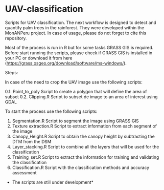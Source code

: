 UAV-classification
==================

Scripts for UAV classification. The next workflow is designed to detect and quantify palm trees in the rainforest. They were developed within the MonANPeru project. In case of usage, please do not forget to cite this repository. 

Most of the process is run in R but for some tasks GRASS GIS is required. Before start running the scripts, please check if GRASS GIS is installed in your PC or download it from here (https://grass.osgeo.org/download/software/ms-windows/).

Steps:

In case of the need to crop the UAV image use the following scripts:

0.1. Point_to_poly Script to create a polygon that will define the area of subset
0.2. Clipping.R Script to subset de image to an area of interest using GDAL

To start the process use the following scripts:
1. Segmentation.R Script to segment the image using GRASS GIS
2. Texture extraction.R Script to extract information from each segment of the image
3. Canopy_Height.R Script to obtain the canopy height by subtracting the DTM from the DSM
4. Layer_stacking.R Script to combine all the layers that will be used for the classification
5. Training_set.R Script to extract the information for training and validating the classification
6. Classification.R Script with the classification methods and accuracy assessment


* The scripts are still under development*
